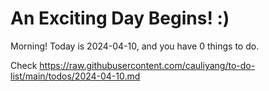 # An Exciting Day Begins! :)

Morning! Today is 2024-04-10, and you have 0 things to do.

Check https://raw.githubusercontent.com/cauliyang/to-do-list/main/todos/2024-04-10.md